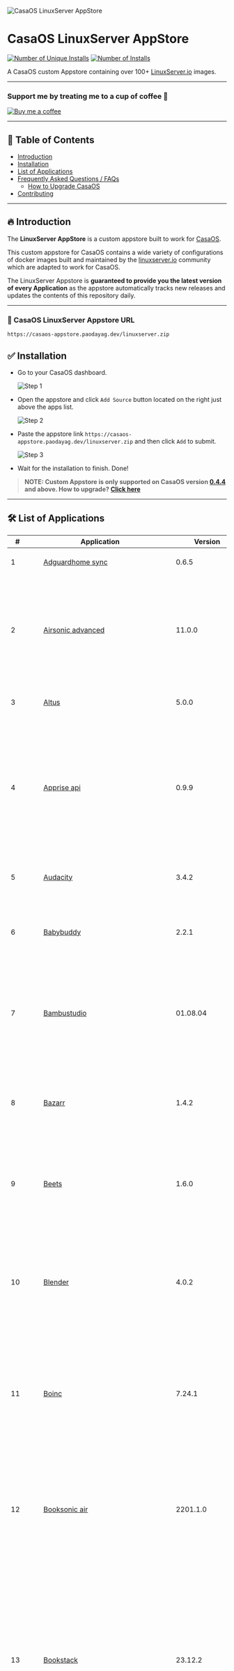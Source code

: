 
![CasaOS LinuxServer AppStore](https://raw.githubusercontent.com/WisdomSky/CasaOS-LinuxServer-AppStore/main/banner.png)

# CasaOS LinuxServer AppStore

[![Number of Unique Installs](https://visitly.paodayag.dev/linuxserver.zip/badge?unique=1&label=Unique%20Installs)](https://visitly.paodayag.dev) [![Number of Installs](https://visitly.paodayag.dev/linuxserver.zip/badge?label=Total%20Downloads)](https://visitly.paodayag.dev)




A CasaOS custom Appstore containing over 100+ [LinuxServer.io](https://www.linuxserver.io/) images.


---

### Support me by treating me to a cup of coffee 🥰

[![Buy me a coffee](https://raw.githubusercontent.com/WisdomSky/CasaOS-Coolstore/main/buy-me-a-coffee.png)](https://www.buymeacoffee.com/wisdomsky)

---

## 📃 Table of Contents

- [Introduction](#-introduction)
- [Installation](#-installation)
- [List of Applications](#-list-of-applications)
- [Frequently Asked Questions / FAQs](#-frequently-asked-questions)
    - [How to Upgrade CasaOS](#-how-to-upgrade-casaos)
- [Contributing](#contributing)

---

## 🔥 Introduction

The **LinuxServer AppStore** is a custom appstore built to work for [CasaOS](https://github.com/IceWhaleTech/CasaOS).

This custom appstore for CasaOS contains a wide variety of configurations of docker images built and maintained by the [linuxserver.io](https://www.linuxserver.io/) community which are adapted to work for CasaOS.

The LinuxServer Appstore is **guaranteed to provide you the latest version of every Application** as the appstore automatically tracks new releases and updates the contents of this repository daily.

---
### 💎 CasaOS LinuxServer Appstore URL

    https://casaos-appstore.paodayag.dev/linuxserver.zip

## ✅ Installation

- Go to your CasaOS dashboard.

  ![Step 1](https://raw.githubusercontent.com/WisdomSky/CasaOS-LinuxServer-AppStore/main/tip-1.jpg)

- Open the appstore and click `Add Source` button  located on the right just above the apps list.

  ![Step 2](https://raw.githubusercontent.com/WisdomSky/CasaOS-LinuxServer-AppStore/main/tip-2.jpg)

- Paste the appstore link `https://casaos-appstore.paodayag.dev/linuxserver.zip` and then click `Add` to submit.

  ![Step 3](https://raw.githubusercontent.com/WisdomSky/CasaOS-LinuxServer-AppStore/main/tip-3.jpg)

- Wait for the installation to finish. Done!

> **NOTE: Custom Appstore is only supported on CasaOS version [0.4.4](https://blog.casaos.io/blog/32.html) and above. How to upgrade? [Click here](#-how-to-upgrade-casaos)**

---

## 🛠 List of Applications

| # | Application  | Version | Description |
| --- | --- | --- | --- |
| 1 | <img src="https://raw.githubusercontent.com/linuxserver/docker-templates/master/linuxserver.io/img/adguardhomesync-icon.png" width="15"/>&nbsp;&nbsp;&nbsp;[Adguardhome sync](https://github.com/WisdomSky/CasaOS-LinuxServer-AppStore/tree/main/Apps/Adguardhome-sync) | 0.6.5 | A tool to synchronize AdGuardHome config to replica instances. |
| 2 | <img src="https://raw.githubusercontent.com/linuxserver/docker-templates/master/linuxserver.io/img/airsonic-logo.png" width="15"/>&nbsp;&nbsp;&nbsp;[Airsonic advanced](https://github.com/WisdomSky/CasaOS-LinuxServer-AppStore/tree/main/Apps/Airsonic-advanced) | 11.0.0 | A free, web-based media streamer, providing ubiquitious access to your music. Use it to share your music with friends, or to listen to your own music while at work. You can stream to multiple players simultaneously, for instance to one player in your kitchen and another in your living room. |
| 3 | <img src="https://raw.githubusercontent.com/linuxserver/docker-templates/master/linuxserver.io/img/altus-logo.png" width="15"/>&nbsp;&nbsp;&nbsp;[Altus](https://github.com/WisdomSky/CasaOS-LinuxServer-AppStore/tree/main/Apps/Altus) | 5.0.0 | An Electron-based WhatsApp client with themes and multiple account support. |
| 4 | <img src="https://raw.githubusercontent.com/linuxserver/docker-templates/master/linuxserver.io/img/apprise-api.png" width="15"/>&nbsp;&nbsp;&nbsp;[Apprise api](https://github.com/WisdomSky/CasaOS-LinuxServer-AppStore/tree/main/Apps/Apprise-api) | 0.9.9 | Takes advantage of Apprise through your network with a user-friendly API. * Send notifications to more then 65+ services. * An incredibly lightweight gateway to Apprise. * A production ready micro-service at your disposal. Apprise API was designed to easily fit into existing (and new) eco-systems that are looking for a simple notification solution. |
| 5 | <img src="https://raw.githubusercontent.com/linuxserver/docker-templates/master/linuxserver.io/img/audacity-logo.png" width="15"/>&nbsp;&nbsp;&nbsp;[Audacity](https://github.com/WisdomSky/CasaOS-LinuxServer-AppStore/tree/main/Apps/Audacity) | 3.4.2 | An easy-to-use, multi-track audio editor and recorder. Developed by a group of volunteers as open source. |
| 6 | <img src="https://github.com/linuxserver/docker-templates/raw/master/linuxserver.io/img/babybuddy-logo.png" width="15"/>&nbsp;&nbsp;&nbsp;[Babybuddy](https://github.com/WisdomSky/CasaOS-LinuxServer-AppStore/tree/main/Apps/Babybuddy) | 2.2.1 | A buddy for babies. Helps caregivers track sleep, feedings, diaper changes, tummy time and more to learn about and predict baby's needs without (as much) guess work. |
| 7 | <img src="https://raw.githubusercontent.com/linuxserver/docker-templates/master/linuxserver.io/img/bambustudio-logo.png" width="15"/>&nbsp;&nbsp;&nbsp;[Bambustudio](https://github.com/WisdomSky/CasaOS-LinuxServer-AppStore/tree/main/Apps/Bambustudio) | 01.08.04 | Bambu Studio is an open-source, cutting-edge, feature-rich slicing software. It contains project-based workflows, systematically optimized slicing algorithms, and an easy-to-use graphical interface, bringing users an incredibly smooth printing experience. |
| 8 | <img src="https://raw.githubusercontent.com/linuxserver/docker-templates/master/linuxserver.io/img/bazarr.png" width="15"/>&nbsp;&nbsp;&nbsp;[Bazarr](https://github.com/WisdomSky/CasaOS-LinuxServer-AppStore/tree/main/Apps/Bazarr) | 1.4.2 | A companion application to Sonarr and Radarr. It can manage and download subtitles based on your requirements. You define your preferences by TV show or movie and Bazarr takes care of everything for you. |
| 9 | <img src="https://raw.githubusercontent.com/linuxserver/docker-templates/master/linuxserver.io/img/beets-icon.png" width="15"/>&nbsp;&nbsp;&nbsp;[Beets](https://github.com/WisdomSky/CasaOS-LinuxServer-AppStore/tree/main/Apps/Beets) | 1.6.0 | A music library manager and not, for the most part, a music player. It does include a simple player plugin and an experimental Web-based player, but it generally leaves actual sound-reproduction to specialized tools. |
| 10 | <img src="https://raw.githubusercontent.com/linuxserver/docker-templates/master/linuxserver.io/img/blender-logo.png" width="15"/>&nbsp;&nbsp;&nbsp;[Blender](https://github.com/WisdomSky/CasaOS-LinuxServer-AppStore/tree/main/Apps/Blender) | 4.0.2 | A free and open-source 3D computer graphics software toolset used for creating animated films, visual effects, art, 3D printed models, motion graphics, interactive 3D applications, virtual reality, and computer games. This image does not support GPU rendering out of the box only accelerated workspace experience |
| 11 | <img src="https://raw.githubusercontent.com/linuxserver/docker-templates/master/linuxserver.io/img/boinc-icon.png" width="15"/>&nbsp;&nbsp;&nbsp;[Boinc](https://github.com/WisdomSky/CasaOS-LinuxServer-AppStore/tree/main/Apps/Boinc) | 7.24.1 | A platform for high-throughput computing on a large scale (thousands or millions of computers). It can be used for volunteer computing (using consumer devices) or grid computing (using organizational resources). It supports virtualized, parallel, and GPU-based applications. |
| 12 | <img src="https://raw.githubusercontent.com/linuxserver/docker-templates/master/linuxserver.io/img/booksonic-air.png" width="15"/>&nbsp;&nbsp;&nbsp;[Booksonic air](https://github.com/WisdomSky/CasaOS-LinuxServer-AppStore/tree/main/Apps/Booksonic-air) | 2201.1.0 | A platform for accessing the audiobooks you own wherever you are. At the moment the platform consists of: * Booksonic Air - A server for streaming your audiobooks, successor to the original Booksonic server and based on Airsonic. * Booksonic App - An DSub based Android app for connection to Booksonic-Air servers. |
| 13 | <img src="https://camo.githubusercontent.com/bc396d418b9da24e78f541bf221d8cc64b47c033/68747470733a2f2f73332d75732d776573742d322e616d617a6f6e6177732e636f6d2f6c696e75787365727665722d646f63732f696d616765732f626f6f6b737461636b2d6c6f676f353030783530302e706e67" width="15"/>&nbsp;&nbsp;&nbsp;[Bookstack](https://github.com/WisdomSky/CasaOS-LinuxServer-AppStore/tree/main/Apps/Bookstack) | 23.12.2 | A free and open source Wiki designed for creating beautiful documentation. Featuring a simple, but powerful WYSIWYG editor it allows for teams to create detailed and useful documentation with ease. Powered by SQL and including a Markdown editor for those who prefer it, BookStack is geared towards making documentation more of a pleasure than a chore. For more information on BookStack visit their website and check it out: https://www. Bookstackapp. Com |
| 14 | <img src="https://cdn.jsdelivr.net/gh/WisdomSky/CasaOS-LinuxServer-AppStore@main/default-icon.svg" width="15"/>&nbsp;&nbsp;&nbsp;[Budge](https://github.com/WisdomSky/CasaOS-LinuxServer-AppStore/tree/main/Apps/Budge) | 0.0.9 | An open source 'budgeting with envelopes' personal finance app. |
| 15 | <img src="https://cdn.jsdelivr.net/gh/WisdomSky/CasaOS-LinuxServer-AppStore@main/default-icon.svg" width="15"/>&nbsp;&nbsp;&nbsp;[Build agent](https://github.com/WisdomSky/CasaOS-LinuxServer-AppStore/tree/main/Apps/Build-agent) | version-1c39a149 | This container needs special attention. Please check https://hub. Docker. Com/r/linuxserver/build-agent for details. |
| 16 | <img src="https://raw.githubusercontent.com/linuxserver/docker-templates/master/linuxserver.io/img/calibre-logo.png" width="15"/>&nbsp;&nbsp;&nbsp;[Calibre](https://github.com/WisdomSky/CasaOS-LinuxServer-AppStore/tree/main/Apps/Calibre) | 7.5.1 | A powerful and easy to use e-book manager. Users say it's outstanding and a must-have. It'll allow you to do nearly everything and it takes things a step beyond normal e-book software. It's also completely free and open source and great for both casual users and computer experts. |
| 17 | <img src="https://raw.githubusercontent.com/linuxserver/docker-templates/master/linuxserver.io/img/calibre-web-icon.png" width="15"/>&nbsp;&nbsp;&nbsp;[Calibre web](https://github.com/WisdomSky/CasaOS-LinuxServer-AppStore/tree/main/Apps/Calibre-web) | 0.6.21 | A web app providing a clean interface for browsing, reading and downloading eBooks using an existing Calibre database. It is also possible to integrate google drive and edit metadata and your calibre library through the app itself. This software is a fork of library and licensed under the GPL v3 License. |
| 18 | <img src="https://raw.githubusercontent.com/linuxserver/docker-templates/master/linuxserver.io/img/calligra-logo.png" width="15"/>&nbsp;&nbsp;&nbsp;[Calligra](https://github.com/WisdomSky/CasaOS-LinuxServer-AppStore/tree/main/Apps/Calligra) | 3.2.1 | An office and graphic art suite by KDE. It is available for desktop PCs, tablet computers, and smartphones. It contains applications for word processing, spreadsheets, presentation, vector graphics, and editing databases. |
| 19 | <img src="https://github.com/linuxserver/docker-templates/raw/master/linuxserver.io/img/changedetection-icon.png" width="15"/>&nbsp;&nbsp;&nbsp;[Changedetection. Io](https://github.com/WisdomSky/CasaOS-LinuxServer-AppStore/tree/main/Apps/Changedetection.-Io) | 0.45.14 | Provides free, open-source web page monitoring, notification and change detection. |
| 20 | <img src="https://raw.githubusercontent.com/linuxserver/docker-templates/master/linuxserver.io/img/chromium-logo.png" width="15"/>&nbsp;&nbsp;&nbsp;[Chromium](https://github.com/WisdomSky/CasaOS-LinuxServer-AppStore/tree/main/Apps/Chromium) | version-cf0321bd | An open-source browser project that aims to build a safer, faster, and more stable way for all users to experience the web. |
| 21 | <img src="https://cdn.jsdelivr.net/gh/WisdomSky/CasaOS-LinuxServer-AppStore@main/default-icon.svg" width="15"/>&nbsp;&nbsp;&nbsp;[Ci](https://github.com/WisdomSky/CasaOS-LinuxServer-AppStore/tree/main/Apps/Ci) | version-817e9fb0 | This container needs special attention. Please check https://hub. Docker. Com/r/linuxserver/ci for details. |
| 22 | <img src="https://raw.githubusercontent.com/linuxserver/docker-templates/master/linuxserver.io/img/code-server.png" width="15"/>&nbsp;&nbsp;&nbsp;[Code server](https://github.com/WisdomSky/CasaOS-LinuxServer-AppStore/tree/main/Apps/Code-server) | 4.21.1 | VS Code running on a remote server, accessible through the browser. - Code on your Chromebook, tablet, and laptop with a consistent dev environment. - If you have a Windows or Mac workstation, more easily develop for Linux. - Take advantage of large cloud servers to speed up tests, compilations, downloads, and more. - Preserve battery life when you're on the go. - All intensive computation runs on your server. - You're no longer running excess instances of Chrome. |
| 23 | <img src="https://raw.githubusercontent.com/linuxserver/docker-templates/master/linuxserver.io/img/cops-icon.png" width="15"/>&nbsp;&nbsp;&nbsp;[Cops](https://github.com/WisdomSky/CasaOS-LinuxServer-AppStore/tree/main/Apps/Cops) | 2.3.1 | By Sébastien Lucas, now maintained by MikesPub, stands for Calibre OPDS (and HTML) Php Server. COPS links to your Calibre library database and allows downloading and emailing of books directly from a web browser and provides a OPDS feed to connect to your devices. Changes in your Calibre library are reflected immediately in your COPS pages. See : COPS's home for more details. Don't forget to check the Wiki. ## Why. (taken from the author's site) In my opinion Calibre is a marvelous tool but is too big and has too much dependencies to be used for its content server. That's the main reason why I coded this OPDS server. I needed a simple tool to be installed on a small server (Seagate Dockstar in my case). I initially thought of Calibre2OPDS but as it generate static file no search was possible. Later I added an simple HTML catalog that should be usable on my Kobo. So COPS's main advantages are : * No need for many dependencies. * No need for a lot of CPU or RAM. * Not much code. * Search is available. * With Dropbox / owncloud it's very easy to have an up to date OPDS server. * It was fun to code. If you want to use the OPDS feed don't forget to specify feed. Php at the end of your URL. |
| 24 | <img src="https://raw.githubusercontent.com/linuxserver/docker-templates/master/linuxserver.io/img/cura-logo.png" width="15"/>&nbsp;&nbsp;&nbsp;[Cura](https://github.com/WisdomSky/CasaOS-LinuxServer-AppStore/tree/main/Apps/Cura) | 5.6.0 | Free, easy-to-use 3D printing software trusted by millions of users. Fine-tune your 3D model with 400+ settings for the best slicing and printing results. |
| 25 | <img src="https://raw.githubusercontent.com/linuxserver/beta-templates/master/lsiodev/img/daapd-icon.png" width="15"/>&nbsp;&nbsp;&nbsp;[Daapd](https://github.com/WisdomSky/CasaOS-LinuxServer-AppStore/tree/main/Apps/Daapd) | 28.9.20240214 | (iTunes) media server with support for AirPlay devices, Apple Remote (and compatibles), Chromecast, MPD and internet radio. |
| 26 | <img src="https://raw.githubusercontent.com/linuxserver/docker-templates/master/linuxserver.io/img/darktable-logo.png" width="15"/>&nbsp;&nbsp;&nbsp;[Darktable](https://github.com/WisdomSky/CasaOS-LinuxServer-AppStore/tree/main/Apps/Darktable) | 4.0.1 | An open source photography workflow application and raw developer. A virtual lighttable and darkroom for photographers. It manages your digital negatives in a database, lets you view them through a zoomable lighttable and enables you to develop raw images and enhance them. |
| 27 | <img src="https://raw.githubusercontent.com/linuxserver/docker-templates/master/linuxserver.io/img/davos.png" width="15"/>&nbsp;&nbsp;&nbsp;[Davos](https://github.com/WisdomSky/CasaOS-LinuxServer-AppStore/tree/main/Apps/Davos) | 2.2.2 | An FTP automation tool that periodically scans given host locations for new files. It can be configured for various purposes, including listening for specific files to appear in the host location, ready for it to download and then move, if required. It also supports completion notifications as well as downstream API calls, to further the workflow. |
| 28 | <img src="https://raw.githubusercontent.com/linuxserver/docker-templates/master/linuxserver.io/img/ddclient-logo.png" width="15"/>&nbsp;&nbsp;&nbsp;[Ddclient](https://github.com/WisdomSky/CasaOS-LinuxServer-AppStore/tree/main/Apps/Ddclient) | 3.11.2 | A Perl client used to update dynamic DNS entries for accounts on Dynamic DNS Network Service Provider. It was originally written by Paul Burry and is now mostly by wimpunk. It has the capability to update more than just dyndns and it can fetch your WAN-ipaddress in a few different ways. |
| 29 | <img src="https://raw.githubusercontent.com/linuxserver/docker-templates/master/linuxserver.io/img/deluge-icon.png" width="15"/>&nbsp;&nbsp;&nbsp;[Deluge](https://github.com/WisdomSky/CasaOS-LinuxServer-AppStore/tree/main/Apps/Deluge) | 2.1.1 | A lightweight, Free Software, cross-platform BitTorrent client. * Full Encryption * WebUI * Plugin System * Much more. . . |
| 30 | <img src="https://raw.githubusercontent.com/linuxserver/docker-templates/master/linuxserver.io/img/digikam.png" width="15"/>&nbsp;&nbsp;&nbsp;[Digikam](https://github.com/WisdomSky/CasaOS-LinuxServer-AppStore/tree/main/Apps/Digikam) | version-2024-02-16 | digiKam: Professional Photo Management with the Power of Open Source |
| 31 | <img src="https://raw.githubusercontent.com/linuxserver/docker-templates/master/linuxserver.io/img/dillinger.png" width="15"/>&nbsp;&nbsp;&nbsp;[Dillinger](https://github.com/WisdomSky/CasaOS-LinuxServer-AppStore/tree/main/Apps/Dillinger) | 3.39.1 | A cloud-enabled, mobile-ready, offline-storage, AngularJS powered HTML5 Markdown editor. |
| 32 | <img src="https://raw.githubusercontent.com/shirosaidev/diskover/master/docs/diskover.png" width="15"/>&nbsp;&nbsp;&nbsp;[Diskover](https://github.com/WisdomSky/CasaOS-LinuxServer-AppStore/tree/main/Apps/Diskover) | 2.2.2 | An open source file system indexer that uses Elasticsearch to index and manage data across heterogeneous storage systems. |
| 33 | <img src="https://raw.githubusercontent.com/linuxserver/docker-templates/master/linuxserver.io/img/dokuwiki-icon.png" width="15"/>&nbsp;&nbsp;&nbsp;[Dokuwiki](https://github.com/WisdomSky/CasaOS-LinuxServer-AppStore/tree/main/Apps/Dokuwiki) | version-2024-02-06a | A simple to use and highly versatile Open Source wiki software that doesn't require a database. It is loved by users for its clean and readable syntax. The ease of maintenance, backup and integration makes it an administrator's favorite. Built in access controls and authentication connectors make DokuWiki especially useful in the enterprise context and the large number of plugins contributed by its vibrant community allow for a broad range of use cases beyond a traditional wiki. |
| 34 | <img src="https://github.com/domoticz/domoticz/raw/master/www/images/logo.png" width="15"/>&nbsp;&nbsp;&nbsp;[Domoticz](https://github.com/WisdomSky/CasaOS-LinuxServer-AppStore/tree/main/Apps/Domoticz) | 2023.2.20231129 | A Home Automation System that lets you monitor and configure various devices like: Lights, Switches, various sensors/meters like Temperature, Rain, Wind, UV, Electra, Gas, Water and much more. Notifications/Alerts can be sent to any mobile device. |
| 35 | <img src="https://raw.githubusercontent.com/linuxserver/docker-templates/master/linuxserver.io/img/doplarr-logo_title.png" width="15"/>&nbsp;&nbsp;&nbsp;[Doplarr](https://github.com/WisdomSky/CasaOS-LinuxServer-AppStore/tree/main/Apps/Doplarr) | 3.6.3 | An *arr request bot for Discord. ' |
| 36 | <img src="https://raw.githubusercontent.com/linuxserver/docker-templates/master/linuxserver.io/img/doublecommander-icon.png" width="15"/>&nbsp;&nbsp;&nbsp;[Doublecommander](https://github.com/WisdomSky/CasaOS-LinuxServer-AppStore/tree/main/Apps/Doublecommander) | version-bb082b67 | A free cross platform open source file manager with two panels side by side. It is inspired by Total Commander and features some new ideas. |
| 37 | <img src="https://raw.githubusercontent.com/linuxserver/docker-templates/master/linuxserver.io/img/duckdns.png" width="15"/>&nbsp;&nbsp;&nbsp;[Duckdns](https://github.com/WisdomSky/CasaOS-LinuxServer-AppStore/tree/main/Apps/Duckdns) | version-9a73f197 | A free service which will point a DNS (sub domains of duckdns. Org) to an IP of your choice. The service is completely free, and doesn't require reactivation or forum posts to maintain its existence. |
| 38 | <img src="https://github.com/linuxserver/docker-templates/raw/master/linuxserver.io/img/duplicati-icon.png" width="15"/>&nbsp;&nbsp;&nbsp;[Duplicati](https://github.com/WisdomSky/CasaOS-LinuxServer-AppStore/tree/main/Apps/Duplicati) | 2.0.7 | Works with standard protocols like FTP, SSH, WebDAV as well as popular services like Microsoft OneDrive, Amazon Cloud Drive & S3, Google Drive, box. Com, Mega, hubiC and many others. |
| 39 | <img src="https://raw.githubusercontent.com/linuxserver/docker-templates/master/linuxserver.io/img/emby-logo.png" width="15"/>&nbsp;&nbsp;&nbsp;[Emby](https://github.com/WisdomSky/CasaOS-LinuxServer-AppStore/tree/main/Apps/Emby) | 4.8.1 | Organizes video, music, live TV, and photos from personal media libraries and streams them to smart TVs, streaming boxes and mobile devices. This container is packaged as a standalone emby Media Server. |
| 40 | <img src="https://raw.githubusercontent.com/linuxserver/docker-templates/master/linuxserver.io/img/embystat-logo.png" width="15"/>&nbsp;&nbsp;&nbsp;[Embystat](https://github.com/WisdomSky/CasaOS-LinuxServer-AppStore/tree/main/Apps/Embystat) | 0.2.0 | A personal web server that can calculate all kinds of statistics from your (local) Emby server. Just install this on your server and let him calculate all kinds of fun stuff. |
| 41 | <img src="https://raw.githubusercontent.com/linuxserver/docker-templates/master/linuxserver.io/img/emulatorjs-logo.png" width="15"/>&nbsp;&nbsp;&nbsp;[Emulatorjs](https://github.com/WisdomSky/CasaOS-LinuxServer-AppStore/tree/main/Apps/Emulatorjs) | 1.8.8 | In browser web based emulation portable to nearly any device for many retro consoles. A mix of emulators is used between Libretro and EmulatorJS. |
| 42 | <img src="https://github.com/linuxserver/docker-templates/raw/master/linuxserver.io/img/openssh-server-logo.png" width="15"/>&nbsp;&nbsp;&nbsp;[Endlessh](https://github.com/WisdomSky/CasaOS-LinuxServer-AppStore/tree/main/Apps/Endlessh) | version-dfe44eb2 | An SSH tarpit that very slowly sends an endless, random SSH banner. It keeps SSH clients locked up for hours or even days at a time. The purpose is to put your real SSH server on another port and then let the script kiddies get stuck in this tarpit instead of bothering a real server. |
| 43 | <img src="https://raw.githubusercontent.com/linuxserver/docker-templates/master/linuxserver.io/img/fail2ban-logo.png" width="15"/>&nbsp;&nbsp;&nbsp;[Fail2ban](https://github.com/WisdomSky/CasaOS-LinuxServer-AppStore/tree/main/Apps/Fail2ban) | 1.0.2 | A daemon to ban hosts that cause multiple authentication errors. |
| 44 | <img src="https://raw.githubusercontent.com/linuxserver/docker-templates/master/linuxserver.io/img/faster-whisper-logo.png" width="15"/>&nbsp;&nbsp;&nbsp;[Faster whisper](https://github.com/WisdomSky/CasaOS-LinuxServer-AppStore/tree/main/Apps/Faster-whisper) | 1.0.1 | A reimplementation of OpenAI's Whisper model using CTranslate2, which is a fast inference engine for Transformer models. This container provides a Wyoming protocol server for faster-whisper. |
| 45 | <img src="https://raw.githubusercontent.com/linuxserver/docker-templates/master/linuxserver.io/img/feed2toot-banner.png" width="15"/>&nbsp;&nbsp;&nbsp;[Feed2toot](https://github.com/WisdomSky/CasaOS-LinuxServer-AppStore/tree/main/Apps/Feed2toot) | 0.17.20240216 | Automatically parses rss feeds, identifies new posts and posts them on the Mastodon social network. |
| 46 | <img src="https://raw.githubusercontent.com/linuxserver/docker-templates/master/linuxserver.io/img/ferdium-logo.png" width="15"/>&nbsp;&nbsp;&nbsp;[Ferdium](https://github.com/WisdomSky/CasaOS-LinuxServer-AppStore/tree/main/Apps/Ferdium) | 6.7.0 | A desktop app that helps you organize how you use your favourite apps by combining them into one application. |
| 47 | <img src="https://cdn.jsdelivr.net/gh/WisdomSky/CasaOS-LinuxServer-AppStore@main/default-icon.svg" width="15"/>&nbsp;&nbsp;&nbsp;[Ffmpeg](https://github.com/WisdomSky/CasaOS-LinuxServer-AppStore/tree/main/Apps/Ffmpeg) | 6.1.1 | This container needs special attention. Please check https://hub. Docker. Com/r/linuxserver/ffmpeg for details. |
| 48 | <img src="https://raw.githubusercontent.com/linuxserver/docker-templates/master/linuxserver.io/img/filezilla-logo.png" width="15"/>&nbsp;&nbsp;&nbsp;[Filezilla](https://github.com/WisdomSky/CasaOS-LinuxServer-AppStore/tree/main/Apps/Filezilla) | 3.66.4 | Client is a fast and reliable cross-platform FTP, FTPS and SFTP client with lots of useful features and an intuitive graphical user interface. |
| 49 | <img src="https://raw.githubusercontent.com/linuxserver/docker-templates/master/linuxserver.io/img/firefox-logo.png" width="15"/>&nbsp;&nbsp;&nbsp;[Firefox](https://github.com/WisdomSky/CasaOS-LinuxServer-AppStore/tree/main/Apps/Firefox) | 120.0.1 | Browser, also known as Mozilla Firefox or simply Firefox, is a free and open-source web browser developed by the Mozilla Foundation and its subsidiary, the Mozilla Corporation. Firefox uses the Gecko layout engine to render web pages, which implements current and anticipated web standards. |
| 50 | <img src="https://cdn.jsdelivr.net/gh/WisdomSky/CasaOS-LinuxServer-AppStore@main/default-icon.svg" width="15"/>&nbsp;&nbsp;&nbsp;[Fleet](https://github.com/WisdomSky/CasaOS-LinuxServer-AppStore/tree/main/Apps/Fleet) | 2.3.3 | Provides an online web interface which displays a set of maintained images from one or more owned repositories. |
| 51 | <img src="https://raw.githubusercontent.com/linuxserver/docker-templates/master/linuxserver.io/img/flexget-banner.png" width="15"/>&nbsp;&nbsp;&nbsp;[Flexget](https://github.com/WisdomSky/CasaOS-LinuxServer-AppStore/tree/main/Apps/Flexget) | 3.11.18 | A multipurpose automation tool for all of your media. |
| 52 | <img src="https://raw.githubusercontent.com/linuxserver/docker-templates/master/linuxserver.io/img/foldingathome-logo.png" width="15"/>&nbsp;&nbsp;&nbsp;[Foldingathome](https://github.com/WisdomSky/CasaOS-LinuxServer-AppStore/tree/main/Apps/Foldingathome) | 7.6.21 | A distributed computing project for simulating protein dynamics, including the process of protein folding and the movements of proteins implicated in a variety of diseases. It brings together citizen scientists who volunteer to run simulations of protein dynamics on their personal computers. Insights from this data are helping scientists to better understand biology, and providing new opportunities for developing therapeutics. |
| 53 | <img src="https://raw.githubusercontent.com/linuxserver/docker-templates/master/linuxserver.io/img/freecad-logo.png" width="15"/>&nbsp;&nbsp;&nbsp;[Freecad](https://github.com/WisdomSky/CasaOS-LinuxServer-AppStore/tree/main/Apps/Freecad) | 0.20.2 | A general-purpose parametric 3D computer-aided design (CAD) modeler and a building information modeling (BIM) software application with finite element method (FEM) support. |
| 54 | <img src="https://raw.githubusercontent.com/linuxserver/docker-templates/master/linuxserver.io/img/freshrss-icon.png" width="15"/>&nbsp;&nbsp;&nbsp;[Freshrss](https://github.com/WisdomSky/CasaOS-LinuxServer-AppStore/tree/main/Apps/Freshrss) | 1.23.1 | A free, self-hostable aggregator for rss feeds. |
| 55 | <img src="https://raw.githubusercontent.com/linuxserver/docker-templates/master/linuxserver.io/img/gimp-logo.png" width="15"/>&nbsp;&nbsp;&nbsp;[Gimp](https://github.com/WisdomSky/CasaOS-LinuxServer-AppStore/tree/main/Apps/Gimp) | 2.10.36 | A free and open-source raster graphics editor used for image manipulation (retouching) and image editing, free-form drawing, transcoding between different image file formats, and more specialized tasks. It is extensible by means of plugins, and scriptable. |
| 56 | <img src="https://raw.githubusercontent.com/linuxserver/docker-templates/master/linuxserver.io/img/github-desktop-icon.png" width="15"/>&nbsp;&nbsp;&nbsp;[Github desktop](https://github.com/WisdomSky/CasaOS-LinuxServer-AppStore/tree/main/Apps/Github-desktop) | 3.3.8 | An open source Electron-based GitHub app. It is written in TypeScript and uses React. |
| 57 | <img src="https://raw.githubusercontent.com/linuxserver/docker-templates/master/linuxserver.io/img/gitqlient-icon.png" width="15"/>&nbsp;&nbsp;&nbsp;[Gitqlient](https://github.com/WisdomSky/CasaOS-LinuxServer-AppStore/tree/main/Apps/Gitqlient) | 1.6.2 | A multi-platform Git client originally forked from QGit. Nowadays it goes beyond of just a fork and adds a lot of new functionality. |
| 58 | <img src="https://raw.githubusercontent.com/linuxserver/docker-templates/master/linuxserver.io/img/grav-logo.png" width="15"/>&nbsp;&nbsp;&nbsp;[Grav](https://github.com/WisdomSky/CasaOS-LinuxServer-AppStore/tree/main/Apps/Grav) | 1.7.44 | A Fast, Simple, and Flexible, file-based Web-platform. |
| 59 | <img src="https://raw.githubusercontent.com/linuxserver/docker-templates/master/linuxserver.io/img/grocy-icon.png" width="15"/>&nbsp;&nbsp;&nbsp;[Grocy](https://github.com/WisdomSky/CasaOS-LinuxServer-AppStore/tree/main/Apps/Grocy) | 4.1.0 | An ERP system for your kitchen. Cut down on food waste, and manage your chores with this brilliant utility. Keep track of your purchases, how much food you are wasting, what chores need doing and what batteries need charging with this proudly Open Source tool For more information on grocy visit their website and check it out: https://grocy. Info |
| 60 | <img src="https://raw.githubusercontent.com/linuxserver/docker-templates/master/linuxserver.io/img/habridge-icon.png" width="15"/>&nbsp;&nbsp;&nbsp;[Habridge](https://github.com/WisdomSky/CasaOS-LinuxServer-AppStore/tree/main/Apps/Habridge) | 5.4.1 | Emulates Philips Hue API to other home automation gateways such as an Amazon Echo/Dot Gen 1 (gen 2 has issues discovering ha-bridge) or other systems that support Philips Hue. The Bridge handles basic commands such as 'On', 'Off' and 'brightness' commands of the hue protocol. This bridge can control most devices that have a distinct API. In the cases of systems that require authorization and/or have APIs that cannot be handled in the current method, a module may need to be built. The Harmony Hub is such a module and so is the Nest module. The Bridge has helpers to build devices for the gateway for the Logitech Harmony Hub, Vera, Vera Lite or Vera Edge, Nest, Somfy Tahoma, Home Assistant, Domoticz, MQTT, HAL, Fibaro, HomeWizard, LIFX, OpenHAB, FHEM, Broadlink and the ability to proxy all of your real Hue bridges behind this bridge. This bridge was built to help put the Internet of Things together. For more information about how to use this software have a look at their Wiki https://github. Com/bwssytems/ha-bridge/wiki |
| 61 | <img src="https://raw.githubusercontent.com/linuxserver/docker-templates/master/linuxserver.io/img/healthchecks-logo.png" width="15"/>&nbsp;&nbsp;&nbsp;[Healthchecks](https://github.com/WisdomSky/CasaOS-LinuxServer-AppStore/tree/main/Apps/Healthchecks) | 3.2.20240219 | A watchdog for your cron jobs. It's a web server that listens for pings from your cron jobs, plus a web interface. |
| 62 | <img src="https://raw.githubusercontent.com/linuxserver/docker-templates/master/linuxserver.io/img/hedgedoc.png" width="15"/>&nbsp;&nbsp;&nbsp;[Hedgedoc](https://github.com/WisdomSky/CasaOS-LinuxServer-AppStore/tree/main/Apps/Hedgedoc) | 1.9.9 | Gives you access to all your files wherever you are. HedgeDoc is a real-time, multi-platform collaborative markdown note editor. This means that you can write notes with other people on your desktop, tablet or even on the phone. You can sign-in via multiple auth providers like Facebook, Twitter, GitHub and many more on the homepage. |
| 63 | <img src="https://raw.githubusercontent.com/linuxserver/docker-templates/master/linuxserver.io/img/heimdall-icon.png" width="15"/>&nbsp;&nbsp;&nbsp;[Heimdall](https://github.com/WisdomSky/CasaOS-LinuxServer-AppStore/tree/main/Apps/Heimdall) | 2.6.1 | A way to organise all those links to your most used web sites and web applications in a simple way. Simplicity is the key to Heimdall. Why not use it as your browser start page. It even has the ability to include a search bar using either Google, Bing or DuckDuckGo. |
| 64 | <img src="https://raw.githubusercontent.com/linuxserver/docker-templates/master/linuxserver.io/img/hishtory-server-icon.png" width="15"/>&nbsp;&nbsp;&nbsp;[Hishtory server](https://github.com/WisdomSky/CasaOS-LinuxServer-AppStore/tree/main/Apps/Hishtory-server) | 0.277.20240220 | A better shell history. It stores your shell history in context (what directory you ran the command in, whether it succeeded or failed, how long it took, etc). This is all stored locally and end-to-end encrypted for syncing to to all your other computers. |
| 65 | <img src="https://raw.githubusercontent.com/linuxserver/docker-templates/master/linuxserver.io/img/linuxserver-ls-logo.png" width="15"/>&nbsp;&nbsp;&nbsp;[Homeassistant](https://github.com/WisdomSky/CasaOS-LinuxServer-AppStore/tree/main/Apps/Homeassistant) | 2024.2.2 | Open source home automation that puts local control and privacy first. Powered by a worldwide community of tinkerers and DIY enthusiasts. Perfect to run on a Raspberry Pi or a local server. |
| 66 | <img src="https://raw.githubusercontent.com/linuxserver/docker-templates/master/linuxserver.io/img/htpcmanager-icon.png" width="15"/>&nbsp;&nbsp;&nbsp;[Htpcmanager](https://github.com/WisdomSky/CasaOS-LinuxServer-AppStore/tree/main/Apps/Htpcmanager) | version-1614d863 | A front end for many htpc related applications. |
| 67 | <img src="https://raw.githubusercontent.com/linuxserver/docker-templates/master/linuxserver.io/img/inkscape-logo.png" width="15"/>&nbsp;&nbsp;&nbsp;[Inkscape](https://github.com/WisdomSky/CasaOS-LinuxServer-AppStore/tree/main/Apps/Inkscape) | version-1.3-r2 | Professional quality vector graphics software which runs on Linux, Mac OS X and Windows desktop computers. |
| 68 | <img src="https://raw.githubusercontent.com/linuxserver/docker-templates/master/linuxserver.io/img/jacket-icon.png" width="15"/>&nbsp;&nbsp;&nbsp;[Jackett](https://github.com/WisdomSky/CasaOS-LinuxServer-AppStore/tree/main/Apps/Jackett) | 0.21.1797 | Works as a proxy server: it translates queries from apps (Sonarr, SickRage, CouchPotato, Mylar, etc) into tracker-site-specific http queries, parses the html response, then sends results back to the requesting software. This allows for getting recent uploads (like RSS) and performing searches. Jackett is a single repository of maintained indexer scraping & translation logic - removing the burden from other apps. |
| 69 | <img src="https://raw.githubusercontent.com/linuxserver/docker-templates/master/linuxserver.io/img/jellyfin-logo.png" width="15"/>&nbsp;&nbsp;&nbsp;[Jellyfin](https://github.com/WisdomSky/CasaOS-LinuxServer-AppStore/tree/main/Apps/Jellyfin) | 10.8.13 | A Free Software Media System that puts you in control of managing and streaming your media. It is an alternative to the proprietary Emby and Plex, to provide media from a dedicated server to end-user devices via multiple apps. Jellyfin is descended from Emby's 3. 5. 2 release and ported to the. NET Core framework to enable full cross-platform support. There are no strings attached, no premium licenses or features, and no hidden agendas: just a team who want to build something better and work together to achieve it. |
| 70 | <img src="https://cdn.jsdelivr.net/gh/WisdomSky/CasaOS-LinuxServer-AppStore@main/default-icon.svg" width="15"/>&nbsp;&nbsp;&nbsp;[Jenkins builder](https://github.com/WisdomSky/CasaOS-LinuxServer-AppStore/tree/main/Apps/Jenkins-builder) | version-7d3137aa | This container needs special attention. Please check https://hub. Docker. Com/r/linuxserver/jenkins-builder for details. |
| 71 | <img src="https://kasm-ci.s3.amazonaws.com/kasm_wide.png" width="15"/>&nbsp;&nbsp;&nbsp;[Kasm](https://github.com/WisdomSky/CasaOS-LinuxServer-AppStore/tree/main/Apps/Kasm) | 1.15.0 | Workspaces is a docker container streaming platform for delivering browser-based access to desktops, applications, and web services. Kasm uses devops-enabled Containerized Desktop Infrastructure (CDI) to create on-demand, disposable, docker containers that are accessible via web browser. Example use-cases include Remote Browser Isolation (RBI), Data Loss Prevention (DLP), Desktop as a Service (DaaS), Secure Remote Access Services (RAS), and Open Source Intelligence (OSINT) collections. The rendering of the graphical-based containers is powered by the open-source project KasmVNC. |
| 72 | <img src="https://raw.githubusercontent.com/linuxserver/docker-templates/master/linuxserver.io/img/kavita-logo.png" width="15"/>&nbsp;&nbsp;&nbsp;[Kavita](https://github.com/WisdomSky/CasaOS-LinuxServer-AppStore/tree/main/Apps/Kavita) | 0.7.14 | A fast, feature rich, cross platform reading server. Built with a focus for being a full solution for all your reading needs. Setup your own server and share your reading collection with your friends and family. |
| 73 | <img src="https://raw.githubusercontent.com/linuxserver/docker-templates/master/linuxserver.io/img/kdenlive-logo.png" width="15"/>&nbsp;&nbsp;&nbsp;[Kdenlive](https://github.com/WisdomSky/CasaOS-LinuxServer-AppStore/tree/main/Apps/Kdenlive) | 421.12.3 | A powerful free and open source cross-platform video editing program made by the KDE community. Feature rich and production ready. |
| 74 | <img src="https://raw.githubusercontent.com/linuxserver/docker-templates/master/linuxserver.io/img/kicad-logo.png" width="15"/>&nbsp;&nbsp;&nbsp;[Kicad](https://github.com/WisdomSky/CasaOS-LinuxServer-AppStore/tree/main/Apps/Kicad) | 7.0.9 | A Cross Platform and Open Source Electronics Design Automation Suite. |
| 75 | <img src="https://raw.githubusercontent.com/linuxserver/docker-templates/master/linuxserver.io/img/kimai-logo.png" width="15"/>&nbsp;&nbsp;&nbsp;[Kimai](https://github.com/WisdomSky/CasaOS-LinuxServer-AppStore/tree/main/Apps/Kimai) | 2.11.0 | A professional grade time-tracking application, free and open-source. It handles use-cases of freelancers as well as companies with dozens or hundreds of users. Kimai was build to track your project times and ships with many advanced features, including but not limited to: JSON API, invoicing, data exports, multi-timer and punch-in punch-out mode, tagging, multi-user - multi-timezones - multi-language (over 30 translations existing. ), authentication via SAML/LDAP/Database, two-factor authentication (2FA) with TOTP, customizable role and team permissions, responsive design, user/customer/project specific rates, advanced search & filtering, money and time budgets, advanced reporting, support for plugins and so much more. |
| 76 | <img src="https://raw.githubusercontent.com/linuxserver/docker-templates/master/linuxserver.io/img/krita-logo.png" width="15"/>&nbsp;&nbsp;&nbsp;[Krita](https://github.com/WisdomSky/CasaOS-LinuxServer-AppStore/tree/main/Apps/Krita) | 5.1.5 | A professional FREE and open source painting program. It is made by artists that want to see affordable art tools for everyone. |
| 77 | <img src="https://raw.githubusercontent.com/linuxserver/docker-templates/master/linuxserver.io/img/lazylibrarian-icon.png" width="15"/>&nbsp;&nbsp;&nbsp;[Lazylibrarian](https://github.com/WisdomSky/CasaOS-LinuxServer-AppStore/tree/main/Apps/Lazylibrarian) | version-4fb6506b | A program to follow authors and grab metadata for all your digital reading needs. It uses a combination of Goodreads Librarything and optionally GoogleBooks as sources for author info and book info. This container is based on the DobyTang fork. |
| 78 | <img src="https://raw.githubusercontent.com/linuxserver/docker-templates/master/linuxserver.io/img/ldap-auth-logo.png" width="15"/>&nbsp;&nbsp;&nbsp;[Ldap auth](https://github.com/WisdomSky/CasaOS-LinuxServer-AppStore/tree/main/Apps/Ldap-auth) | 3.4.4 | Software is for authenticating users who request protected resources from servers proxied by nginx. It includes a daemon (ldap-auth) that communicates with an authentication server, and a webserver daemon that generates an authentication cookie based on the user’s credentials. The daemons are written in Python for use with a Lightweight Directory Access Protocol (LDAP) authentication server (OpenLDAP or Microsoft Windows Active Directory 2003 and 2012). |
| 79 | <img src="https://raw.githubusercontent.com/linuxserver/docker-templates/master/linuxserver.io/img/libreoffice-logo.png" width="15"/>&nbsp;&nbsp;&nbsp;[Libreoffice](https://github.com/WisdomSky/CasaOS-LinuxServer-AppStore/tree/main/Apps/Libreoffice) | 7.6.3 | A free and powerful office suite, and a successor to OpenOffice. Org (commonly known as OpenOffice). Its clean interface and feature-rich tools help you unleash your creativity and enhance your productivity. |
| 80 | <img src="https://raw.githubusercontent.com/linuxserver/docker-templates/master/linuxserver.io/img/librespeed-icon.png" width="15"/>&nbsp;&nbsp;&nbsp;[Librespeed](https://github.com/WisdomSky/CasaOS-LinuxServer-AppStore/tree/main/Apps/Librespeed) | 5.3.0 | A very lightweight Speedtest implemented in Javascript, using XMLHttpRequest and Web Workers. No Flash, No Java, No Websocket, No Bullshit. |
| 81 | <img src="https://raw.githubusercontent.com/linuxserver/docker-templates/master/linuxserver.io/img/lidarr.png" width="15"/>&nbsp;&nbsp;&nbsp;[Lidarr](https://github.com/WisdomSky/CasaOS-LinuxServer-AppStore/tree/main/Apps/Lidarr) | 2.1.7 | A music collection manager for Usenet and BitTorrent users. It can monitor multiple RSS feeds for new tracks from your favorite artists and will grab, sort and rename them. It can also be configured to automatically upgrade the quality of files already downloaded when a better quality format becomes available. |
| 82 | <img src="https://raw.githubusercontent.com/linuxserver/docker-templates/master/linuxserver.io/img/limnoria-icon.png" width="15"/>&nbsp;&nbsp;&nbsp;[Limnoria](https://github.com/WisdomSky/CasaOS-LinuxServer-AppStore/tree/main/Apps/Limnoria) | 2023.11.18 | A robust, full-featured, and user/programmer-friendly Python IRC bot, with many existing plugins. Successor of the well-known Supybot. |
| 83 | <img src="https://raw.githubusercontent.com/linuxserver/docker-templates/master/linuxserver.io/img/lollypop-icon.png" width="15"/>&nbsp;&nbsp;&nbsp;[Lollypop](https://github.com/WisdomSky/CasaOS-LinuxServer-AppStore/tree/main/Apps/Lollypop) | 1.4.37 | A lightweight modern music player designed to work excellently on the GNOME desktop environment. |
| 84 | <img src="https://raw.githubusercontent.com/linuxserver/docker-templates/master/linuxserver.io/img/lychee-icon.png" width="15"/>&nbsp;&nbsp;&nbsp;[Lychee](https://github.com/WisdomSky/CasaOS-LinuxServer-AppStore/tree/main/Apps/Lychee) | 5.1.2 | A free photo-management tool, which runs on your server or web-space. Installing is a matter of seconds. Upload, manage and share photos like from a native application. Lychee comes with everything you need and all your photos are stored securely. ' |
| 85 | <img src="https://raw.githubusercontent.com/linuxserver/docker-templates/master/linuxserver.io/img/mariadb-git.png" width="15"/>&nbsp;&nbsp;&nbsp;[Mariadb](https://github.com/WisdomSky/CasaOS-LinuxServer-AppStore/tree/main/Apps/Mariadb) | 10.11.6 | One of the most popular database servers. Made by the original developers of MySQL. |
| 86 | <img src="https://raw.githubusercontent.com/linuxserver/docker-templates/master/linuxserver.io/img/mastodon-banner.png" width="15"/>&nbsp;&nbsp;&nbsp;[Mastodon](https://github.com/WisdomSky/CasaOS-LinuxServer-AppStore/tree/main/Apps/Mastodon) | glitch-version-0a2b95c4 | A free, open-source social network server based on ActivityPub where users can follow friends and discover new ones. . |
| 87 | <img src="https://raw.githubusercontent.com/linuxserver/docker-templates/master/linuxserver.io/img/mediaelch-logo.png" width="15"/>&nbsp;&nbsp;&nbsp;[Mediaelch](https://github.com/WisdomSky/CasaOS-LinuxServer-AppStore/tree/main/Apps/Mediaelch) | 2.10.6 | A MediaManager for Kodi. Information about Movies, TV Shows, Concerts and Music are stored as nfo files. Fanarts are downloaded automatically from fanart. Tv. Using the nfo generator, MediaElch can be used with other MediaCenters as well. |
| 88 | <img src="https://raw.githubusercontent.com/linuxserver/docker-templates/master/linuxserver.io/img/medusa-icon.png" width="15"/>&nbsp;&nbsp;&nbsp;[Medusa](https://github.com/WisdomSky/CasaOS-LinuxServer-AppStore/tree/main/Apps/Medusa) | 1.0.19 | An automatic Video Library Manager for TV Shows. It watches for new episodes of your favorite shows, and when they are posted it does its magic. |
| 89 | <img src="https://raw.githubusercontent.com/linuxserver/beta-templates/master/lsiodev/img/minetest-icon.png" width="15"/>&nbsp;&nbsp;&nbsp;[Minetest](https://github.com/WisdomSky/CasaOS-LinuxServer-AppStore/tree/main/Apps/Minetest) | 5.8.0 | (server) is a near-infinite-world block sandbox game and a game engine, inspired by InfiniMiner, Minecraft, and the like. |
| 90 | <img src="https://raw.githubusercontent.com/linuxserver/docker-templates/master/linuxserver.io/img/minisatip-icon.png" width="15"/>&nbsp;&nbsp;&nbsp;[Minisatip](https://github.com/WisdomSky/CasaOS-LinuxServer-AppStore/tree/main/Apps/Minisatip) | 1.3.3 | A multi-threaded satip server version 1. 2 that runs under Linux and it was tested with DVB-S, DVB-S2, DVB-T, DVB-T2, DVB-C, DVB-C2, ATSC and ISDB-T cards. |
| 91 | <img src="https://raw.githubusercontent.com/linuxserver/docker-templates/master/linuxserver.io/img/monica-logo.png" width="15"/>&nbsp;&nbsp;&nbsp;[Monica](https://github.com/WisdomSky/CasaOS-LinuxServer-AppStore/tree/main/Apps/Monica) | 4.0.0 | An open source personal relationship management system, that lets you document your life. |
| 92 | <img src="https://raw.githubusercontent.com/linuxserver/docker-templates/master/linuxserver.io/img/mstream-icon.png" width="15"/>&nbsp;&nbsp;&nbsp;[Mstream](https://github.com/WisdomSky/CasaOS-LinuxServer-AppStore/tree/main/Apps/Mstream) | 5.11.4 | A personal music streaming server. You can use mStream to stream your music from your home computer to any device, anywhere. There are mobile apps available for both Android and iPhone. |
| 93 | <img src="https://raw.githubusercontent.com/linuxserver/docker-templates/master/linuxserver.io/img/mullvad-browser-logo.png" width="15"/>&nbsp;&nbsp;&nbsp;[Mullvad browser](https://github.com/WisdomSky/CasaOS-LinuxServer-AppStore/tree/main/Apps/Mullvad-browser) | 13.0.10 | The Mullvad Browser is a privacy-focused web browser developed in a collaboration between Mullvad VPN and the Tor Project. It’s designed to minimize tracking and fingerprinting. You could say it’s a Tor Browser to use without the Tor Network. Instead, you can use it with a trustworthy VPN. |
| 94 | <img src="https://raw.githubusercontent.com/linuxserver/docker-templates/master/linuxserver.io/img/mylar-icon.png" width="15"/>&nbsp;&nbsp;&nbsp;[Mylar3](https://github.com/WisdomSky/CasaOS-LinuxServer-AppStore/tree/main/Apps/Mylar3) | 0.7.8 | An automated Comic Book downloader (cbr/cbz) for use with NZB and torrents written in python. It supports SABnzbd, NZBGET, and many torrent clients in addition to DDL. |
| 95 | <img src="https://raw.githubusercontent.com/linuxserver/docker-templates/master/linuxserver.io/img/mysql-workbench-icon.png" width="15"/>&nbsp;&nbsp;&nbsp;[Mysql workbench](https://github.com/WisdomSky/CasaOS-LinuxServer-AppStore/tree/main/Apps/Mysql-workbench) | 8.0.36 | A unified visual tool for database architects, developers, and DBAs. MySQL Workbench provides data modeling, SQL development, and comprehensive administration tools for server configuration, user administration, backup, and much more. |
| 96 | <img src="https://raw.githubusercontent.com/linuxserver/docker-templates/master/linuxserver.io/img/netbootxyz.png" width="15"/>&nbsp;&nbsp;&nbsp;[Netbootxyz](https://github.com/WisdomSky/CasaOS-LinuxServer-AppStore/tree/main/Apps/Netbootxyz) | 0.7.1 | A way to PXE boot various operating system installers or utilities from one place within the BIOS without the need of having to go retrieve the media to run the tool. IPXE is used to provide a user friendly menu from within the BIOS that lets you easily choose the operating system you want along with any specific types of versions or bootable flags. |
| 97 | <img src="https://raw.githubusercontent.com/linuxserver/docker-templates/master/linuxserver.io/img/netbox-icon.png" width="15"/>&nbsp;&nbsp;&nbsp;[Netbox](https://github.com/WisdomSky/CasaOS-LinuxServer-AppStore/tree/main/Apps/Netbox) | 3.7.2 | An IP address management (IPAM) and data center infrastructure management (DCIM) tool. Initially conceived by the network engineering team at DigitalOcean, NetBox was developed specifically to address the needs of network and infrastructure engineers. It is intended to function as a domain-specific source of truth for network operations. |
| 98 | <img src="https://raw.githubusercontent.com/linuxserver/docker-templates/master/linuxserver.io/img/nextcloud-icon.png" width="15"/>&nbsp;&nbsp;&nbsp;[Nextcloud](https://github.com/WisdomSky/CasaOS-LinuxServer-AppStore/tree/main/Apps/Nextcloud) | 28.0.2 | Gives you access to all your files wherever you are. Where are your photos and documents. With Nextcloud you pick a server of your choice, at home, in a data center or at a provider. And that is where your files will be. Nextcloud runs on that server, protecting your data and giving you access from your desktop or mobile devices. Through Nextcloud you also access, sync and share your existing data on that FTP drive at the office, a Dropbox or a NAS you have at home. |
| 99 | <img src="https://raw.githubusercontent.com/linuxserver/docker-templates/master/linuxserver.io/img/nginx-icon.png" width="15"/>&nbsp;&nbsp;&nbsp;[Nginx](https://github.com/WisdomSky/CasaOS-LinuxServer-AppStore/tree/main/Apps/Nginx) | 1.24.0 | A simple webserver with php support. The config files reside in /config for easy user customization. |
| 100 | <img src="https://raw.githubusercontent.com/linuxserver/docker-templates/master/linuxserver.io/img/ngircd-logo.png" width="15"/>&nbsp;&nbsp;&nbsp;[Ngircd](https://github.com/WisdomSky/CasaOS-LinuxServer-AppStore/tree/main/Apps/Ngircd) | version-26.1-r4 | A free, portable and lightweight Internet Relay Chat server for small or private networks, developed under the GNU General Public License (GPL). It is easy to configure, can cope with dynamic IP addresses, and supports IPv6, SSL-protected connections as well as PAM for authentication. It is written from scratch and not based on the original IRCd. |
| 101 | <img src="https://raw.githubusercontent.com/linuxserver/docker-templates/master/linuxserver.io/img/hydra-icon.png" width="15"/>&nbsp;&nbsp;&nbsp;[Nzbhydra2](https://github.com/WisdomSky/CasaOS-LinuxServer-AppStore/tree/main/Apps/Nzbhydra2) | 5.3.8 | A meta search application for NZB indexers, the 'spiritual successor' to NZBmegasearcH, and an evolution of the original application NZBHydra. It provides easy access to a number of raw and newznab based indexers. The application NZBHydra 2 is replacing NZBHydra 1 and supports migrating from V1. Be wary that there may be some compatibility issues for those migrating from V1 to V2, so ensure you back up your old configuration before moving over to the new version. NOTE: The last version that supports migration is linuxserver/nzbhydra2:v2. 10. 2-ls49 |
| 102 | <img src="https://raw.githubusercontent.com/linuxserver/docker-templates/master/linuxserver.io/img/ombi.png" width="15"/>&nbsp;&nbsp;&nbsp;[Ombi](https://github.com/WisdomSky/CasaOS-LinuxServer-AppStore/tree/main/Apps/Ombi) | 4.43.5 | Allows you to host your own Plex Request and user management system. If you are sharing your Plex server with other users, allow them to request new content using an easy to manage interface. Manage all your requests for Movies and TV with ease, leave notes for the user and get notification when a user requests something. Allow your users to post issues against their requests so you know there is a problem with the audio etc. Even automatically send them weekly newsletters of new content that has been added to your Plex server. |
| 103 | <img src="https://raw.githubusercontent.com/linuxserver/docker-templates/master/linuxserver.io/img/openssh-server-icon.png" width="15"/>&nbsp;&nbsp;&nbsp;[Openssh server](https://github.com/WisdomSky/CasaOS-LinuxServer-AppStore/tree/main/Apps/Openssh-server) | version-9.3_p2-r1 | A sandboxed environment that allows ssh access without giving keys to the entire server. Giving ssh access via private key often means giving full access to the server. This container creates a limited and sandboxed environment that others can ssh into. The users only have access to the folders mapped and the processes running inside this container. |
| 104 | <img src="https://raw.githubusercontent.com/linuxserver/docker-templates/master/linuxserver.io/img/openvscode-server-logo.png" width="15"/>&nbsp;&nbsp;&nbsp;[Openvscode server](https://github.com/WisdomSky/CasaOS-LinuxServer-AppStore/tree/main/Apps/Openvscode-server) | 1.86.2 | Provides a version of VS Code that runs a server on a remote machine and allows access through a modern web browser. |
| 105 | <img src="https://raw.githubusercontent.com/linuxserver/docker-templates/master/linuxserver.io/img/opera-icon.png" width="15"/>&nbsp;&nbsp;&nbsp;[Opera](https://github.com/WisdomSky/CasaOS-LinuxServer-AppStore/tree/main/Apps/Opera) | 107.0.5045 | A multi-platform web browser developed by its namesake company Opera. The browser is based on Chromium, but distinguishes itself from other Chromium-based browsers (Chrome, Edge, etc. ) through its user interface and other features. |
| 106 | <img src="https://raw.githubusercontent.com/linuxserver/docker-templates/master/linuxserver.io/img/orcaslicer-logo.png" width="15"/>&nbsp;&nbsp;&nbsp;[Orcaslicer](https://github.com/WisdomSky/CasaOS-LinuxServer-AppStore/tree/main/Apps/Orcaslicer) | 1.9.1 | An open source slicer for FDM printers. OrcaSlicer is fork of Bambu Studio, it was previously known as BambuStudio-SoftFever, Bambu Studio is forked from PrusaSlicer by Prusa Research, which is from Slic3r by Alessandro Ranellucci and the RepRap community |
| 107 | <img src="https://raw.githubusercontent.com/linuxserver/docker-templates/master/linuxserver.io/img/oscam-logo.png" width="15"/>&nbsp;&nbsp;&nbsp;[Oscam](https://github.com/WisdomSky/CasaOS-LinuxServer-AppStore/tree/main/Apps/Oscam) | version-11734 | An Open Source Conditional Access Module software used for descrambling DVB transmissions using smart cards. It's both a server and a client. |
| 108 | <img src="https://raw.githubusercontent.com/linuxserver/docker-templates/master/linuxserver.io/img/overseerr.png" width="15"/>&nbsp;&nbsp;&nbsp;[Overseerr](https://github.com/WisdomSky/CasaOS-LinuxServer-AppStore/tree/main/Apps/Overseerr) | 1.33.2 | A request management and media discovery tool built to work with your existing Plex ecosystem. |
| 109 | <img src="https://raw.githubusercontent.com/schlagmichdoch/PairDrop/master/public/images/android-chrome-512x512.png" width="15"/>&nbsp;&nbsp;&nbsp;[Pairdrop](https://github.com/WisdomSky/CasaOS-LinuxServer-AppStore/tree/main/Apps/Pairdrop) | 1.10.7 | A sublime alternative to AirDrop that works on all platforms. Send images, documents or text via peer to peer connection to devices in the same local network/Wi-Fi or to paired devices. |
| 110 | <img src="https://raw.githubusercontent.com/linuxserver/docker-templates/master/linuxserver.io/img/phpmyadmin-logo.png" width="15"/>&nbsp;&nbsp;&nbsp;[Phpmyadmin](https://github.com/WisdomSky/CasaOS-LinuxServer-AppStore/tree/main/Apps/Phpmyadmin) | 5.2.1 | A free software tool written in PHP, intended to handle the administration of MySQL over the Web. PhpMyAdmin supports a wide range of operations on MySQL and MariaDB. |
| 111 | <img src="https://raw.githubusercontent.com/linuxserver/docker-templates/master/linuxserver.io/img/pidgin-logo.png" width="15"/>&nbsp;&nbsp;&nbsp;[Pidgin](https://github.com/WisdomSky/CasaOS-LinuxServer-AppStore/tree/main/Apps/Pidgin) | 2.14.12 | A chat program which lets you log into accounts on multiple chat networks simultaneously. This means that you can be chatting with friends on XMPP and sitting in an IRC channel at the same time. |
| 112 | <img src="https://raw.githubusercontent.com/linuxserver/docker-templates/master/linuxserver.io/img/piper-logo.png" width="15"/>&nbsp;&nbsp;&nbsp;[Piper](https://github.com/WisdomSky/CasaOS-LinuxServer-AppStore/tree/main/Apps/Piper) | 1.4.0 | A fast, local neural text to speech system that sounds great and is optimized for the Raspberry Pi 4. This container provides a Wyoming protocol server for Piper. |
| 113 | <img src="https://raw.githubusercontent.com/linuxserver/docker-templates/master/linuxserver.io/img/piwigo-icon.png" width="15"/>&nbsp;&nbsp;&nbsp;[Piwigo](https://github.com/WisdomSky/CasaOS-LinuxServer-AppStore/tree/main/Apps/Piwigo) | 14.2.0 | A photo gallery software for the web that comes with powerful features to publish and manage your collection of pictures. |
| 114 | <img src="https://raw.githubusercontent.com/linuxserver/docker-templates/master/linuxserver.io/img/plex-icon.png" width="15"/>&nbsp;&nbsp;&nbsp;[Plex](https://github.com/WisdomSky/CasaOS-LinuxServer-AppStore/tree/main/Apps/Plex) | 1.40.0 | Organizes video, music and photos from personal media libraries and streams them to smart TVs, streaming boxes and mobile devices. This container is packaged as a standalone Plex Media Server. Straightforward design and bulk actions mean getting things done faster. |
| 115 | <img src="https://raw.githubusercontent.com/linuxserver/docker-templates/master/linuxserver.io/img/plex-meta-manager-banner.png" width="15"/>&nbsp;&nbsp;&nbsp;[Plex meta-manager](https://github.com/WisdomSky/CasaOS-LinuxServer-AppStore/tree/main/Apps/Plex-meta-manager) | 1.20.0 | A Python 3 script that can be continuously run using YAML configuration files to update on a schedule the metadata of the movies, shows, and collections in your libraries as well as automatically build collections based on various methods all detailed in the wiki. |
| 116 | <img src="https://raw.githubusercontent.com/linuxserver/docker-templates/master/linuxserver.io/img/projectsend-logo.png" width="15"/>&nbsp;&nbsp;&nbsp;[Projectsend](https://github.com/WisdomSky/CasaOS-LinuxServer-AppStore/tree/main/Apps/Projectsend) | version-r1605 | A self-hosted application that lets you upload files and assign them to specific clients that you create yourself. Secure, private and easy. No more depending on external services or e-mail to send those files. |
| 117 | <img src="https://raw.githubusercontent.com/linuxserver/docker-templates/master/linuxserver.io/img/prowlarr-logo.png" width="15"/>&nbsp;&nbsp;&nbsp;[Prowlarr](https://github.com/WisdomSky/CasaOS-LinuxServer-AppStore/tree/main/Apps/Prowlarr) | 1.13.3 | A indexer manager/proxy built on the popular arr. Net/reactjs base stack to integrate with your various PVR apps. Prowlarr supports both Torrent Trackers and Usenet Indexers. It integrates seamlessly with Sonarr, Radarr, Lidarr, and Readarr offering complete management of your indexers with no per app Indexer setup required (we do it all). |
| 118 | <img src="https://raw.githubusercontent.com/linuxserver/docker-templates/master/linuxserver.io/img/pwndrop-logo.png" width="15"/>&nbsp;&nbsp;&nbsp;[Pwndrop](https://github.com/WisdomSky/CasaOS-LinuxServer-AppStore/tree/main/Apps/Pwndrop) | 1.0.1 | A self-deployable file hosting service for sending out red teaming payloads or securely sharing your private files over HTTP and WebDAV. |
| 119 | <img src="https://raw.githubusercontent.com/linuxserver/docker-templates/master/linuxserver.io/img/pydio-cells-icon.png" width="15"/>&nbsp;&nbsp;&nbsp;[Pydio cells](https://github.com/WisdomSky/CasaOS-LinuxServer-AppStore/tree/main/Apps/Pydio-cells) | 4.3.5 | The nextgen file sharing platform for organizations. It is a full rewrite of the Pydio project using the Go language following a micro-service architecture. |
| 120 | <img src="https://pyload.net/img/banner.png" width="15"/>&nbsp;&nbsp;&nbsp;[Pyload ng](https://github.com/WisdomSky/CasaOS-LinuxServer-AppStore/tree/main/Apps/Pyload-ng) | 0.5.0 | A Free and Open Source download manager written in Python and designed to be extremely lightweight, easily extensible and fully manageable via web. |
| 121 | <img src="https://raw.githubusercontent.com/linuxserver/docker-templates/master/linuxserver.io/img/cloud9-logo.png" width="15"/>&nbsp;&nbsp;&nbsp;[Pylon](https://github.com/WisdomSky/CasaOS-LinuxServer-AppStore/tree/main/Apps/Pylon) | 2.10.0 | A web based integrated development environment built with Node. Js as a backend and with a supercharged JavaScript/HTML5 frontend, licensed under GPL version 3. This project originates from Cloud9 v2 project. |
| 122 | <img src="https://github.com/linuxserver/docker-templates/raw/master/linuxserver.io/img/qbittorrent-icon.png" width="15"/>&nbsp;&nbsp;&nbsp;[Qbittorrent](https://github.com/WisdomSky/CasaOS-LinuxServer-AppStore/tree/main/Apps/Qbittorrent) | 4.6.3 | The Qbittorrent project aims to provide an open-source software alternative to µTorrent. QBittorrent is based on the Qt toolkit and libtorrent-rasterbar library. |
| 123 | <img src="https://raw.githubusercontent.com/linuxserver/docker-templates/master/linuxserver.io/img/qdirstat-logo.png" width="15"/>&nbsp;&nbsp;&nbsp;[Qdirstat](https://github.com/WisdomSky/CasaOS-LinuxServer-AppStore/tree/main/Apps/Qdirstat) | 1.9.20240218 | Qt-based directory statistics: KDirStat without any KDE -- from the author of the original KDirStat. |
| 124 | <img src="https://raw.githubusercontent.com/linuxserver/docker-templates/master/linuxserver.io/img/quassel-core-icon.png" width="15"/>&nbsp;&nbsp;&nbsp;[Quassel core](https://github.com/WisdomSky/CasaOS-LinuxServer-AppStore/tree/main/Apps/Quassel-core) | 0.14.0 | A modern, cross-platform, distributed IRC client, meaning that one (or multiple) client(s) can attach to and detach from a central core. This container handles the IRC connection (quasselcore) and requires a desktop client (quasselclient) to be used and configured. It is designed to be always on and will keep your identity present in IRC even when your clients cannot be online. Backlog (history) is downloaded by your client upon reconnection allowing infinite scrollback through time. |
| 125 | <img src="https://raw.githubusercontent.com/linuxserver/docker-templates/master/linuxserver.io/img/quassel-web-icon.png" width="15"/>&nbsp;&nbsp;&nbsp;[Quassel web](https://github.com/WisdomSky/CasaOS-LinuxServer-AppStore/tree/main/Apps/Quassel-web) | version-019bfdc1 | A web client for Quassel. Note that a Quassel-Core instance is required, we have a container available here. |
| 126 | <img src="https://raw.githubusercontent.com/linuxserver/docker-templates/master/linuxserver.io/img/radarr.png" width="15"/>&nbsp;&nbsp;&nbsp;[Radarr](https://github.com/WisdomSky/CasaOS-LinuxServer-AppStore/tree/main/Apps/Radarr) | 5.3.6 | A fork of Sonarr to work with movies à la Couchpotato. |
| 127 | <img src="https://raw.githubusercontent.com/linuxserver/docker-templates/master/linuxserver.io/img/raneto.png" width="15"/>&nbsp;&nbsp;&nbsp;[Raneto](https://github.com/WisdomSky/CasaOS-LinuxServer-AppStore/tree/main/Apps/Raneto) | 0.17.6 | is an open source Knowledgebase platform that uses static Markdown files to power your Knowledgebase. |
| 128 | <img src="https://raw.githubusercontent.com/linuxserver/docker-templates/master/linuxserver.io/img/rdesktop.png" width="15"/>&nbsp;&nbsp;&nbsp;[Rdesktop (Arch KDE)](https://github.com/WisdomSky/CasaOS-LinuxServer-AppStore/tree/main/Apps/Rdesktop-(Arch KDE)) | arch-kde-version-2024-02-16 | Containers containing full desktop environments in many popular flavors for Alpine, Ubuntu, Arch, and Fedora accessible via RDP. |
| 129 | <img src="https://cdn.jsdelivr.net/gh/WisdomSky/CasaOS-LinuxServer-AppStore@main/default-icon.svg" width="15"/>&nbsp;&nbsp;&nbsp;[Readme sync](https://github.com/WisdomSky/CasaOS-LinuxServer-AppStore/tree/main/Apps/Readme-sync) | version-84f2d0c3 | This container needs special attention. Please check https://hub. Docker. Com/r/linuxserver/readme-sync for details. |
| 130 | <img src="https://raw.githubusercontent.com/linuxserver/docker-templates/master/linuxserver.io/img/remmina-icon.png" width="15"/>&nbsp;&nbsp;&nbsp;[Remmina](https://github.com/WisdomSky/CasaOS-LinuxServer-AppStore/tree/main/Apps/Remmina) | 1.4.2 | A remote desktop client written in GTK, aiming to be useful for system administrators and travellers, who need to work with lots of remote computers in front of either large or tiny screens. Remmina supports multiple network protocols, in an integrated and consistent user interface. Currently RDP, VNC, SPICE, NX, XDMCP, SSH and EXEC are supported. |
| 131 | <img src="https://raw.githubusercontent.com/linuxserver/docker-templates/master/linuxserver.io/img/requestrr.png" width="15"/>&nbsp;&nbsp;&nbsp;[Requestrr](https://github.com/WisdomSky/CasaOS-LinuxServer-AppStore/tree/main/Apps/Requestrr) | 2.1.2 | A chatbot used to simplify using services like Sonarr/Radarr/Ombi via the use of chat. |
| 132 | <img src="https://raw.githubusercontent.com/linuxserver/docker-templates/master/linuxserver.io/img/resilio.png" width="15"/>&nbsp;&nbsp;&nbsp;[Resilio sync](https://github.com/WisdomSky/CasaOS-LinuxServer-AppStore/tree/main/Apps/Resilio-sync) | 2.7.3 | (formerly BitTorrent Sync) uses the BitTorrent protocol to sync files and folders between all of your devices. There are both free and paid versions, this container supports both. There is an official sync image but we created this one as it supports user mapping to simplify permissions for volumes. |
| 133 | <img src="https://raw.githubusercontent.com/linuxserver/docker-templates/master/linuxserver.io/img/rsnapshot.png" width="15"/>&nbsp;&nbsp;&nbsp;[Rsnapshot](https://github.com/WisdomSky/CasaOS-LinuxServer-AppStore/tree/main/Apps/Rsnapshot) | 1.4.5 | A filesystem snapshot utility based on rsync. Rsnapshot makes it easy to make periodic snapshots of local machines, and remote machines over ssh. The code makes extensive use of hard links whenever possible, to greatly reduce the disk space required. ' |
| 134 | <img src="https://raw.githubusercontent.com/linuxserver/docker-templates/master/linuxserver.io/img/sabnzbd-icon.png" width="15"/>&nbsp;&nbsp;&nbsp;[Sabnzbd](https://github.com/WisdomSky/CasaOS-LinuxServer-AppStore/tree/main/Apps/Sabnzbd) | 4.2.3-unstable | Makes Usenet as simple and streamlined as possible by automating everything we can. All you have to do is add an. Nzb. SABnzbd takes over from there, where it will be automatically downloaded, verified, repaired, extracted and filed away with zero human interaction. |
| 135 | <img src="https://raw.githubusercontent.com/linuxserver/docker-templates/master/linuxserver.io/img/series-troxide-logo.png" width="15"/>&nbsp;&nbsp;&nbsp;[Series troxide](https://github.com/WisdomSky/CasaOS-LinuxServer-AppStore/tree/main/Apps/Series-troxide) | 0.5.0 | A Simple and Modern Series Tracker |
| 136 | <img src="https://raw.githubusercontent.com/linuxserver/docker-templates/master/linuxserver.io/img/shotcut-logo.png" width="15"/>&nbsp;&nbsp;&nbsp;[Shotcut](https://github.com/WisdomSky/CasaOS-LinuxServer-AppStore/tree/main/Apps/Shotcut) | 24.01.28 | A free, open source, cross-platform video editor. |
| 137 | <img src="https://raw.githubusercontent.com/linuxserver/docker-templates/master/linuxserver.io/img/sickchill-icon.png" width="15"/>&nbsp;&nbsp;&nbsp;[Sickchill](https://github.com/WisdomSky/CasaOS-LinuxServer-AppStore/tree/main/Apps/Sickchill) | 2024.2.20 | An Automatic Video Library Manager for TV Shows. It watches for new episodes of your favorite shows, and when they are posted it does its magic. |
| 138 | <img src="https://raw.githubusercontent.com/linuxserver/docker-templates/master/linuxserver.io/img/sickgear-logo.png" width="15"/>&nbsp;&nbsp;&nbsp;[Sickgear](https://github.com/WisdomSky/CasaOS-LinuxServer-AppStore/tree/main/Apps/Sickgear) | 3.30.10 | Provides management of TV shows and/or Anime, it detects new episodes, links downloader apps, and more. . For more information on SickGear visit their website and check it out: https://github. Com/SickGear/SickGear |
| 139 | <img src="https://raw.githubusercontent.com/linuxserver/docker-templates/master/linuxserver.io/img/smokeping-icon.png" width="15"/>&nbsp;&nbsp;&nbsp;[Smokeping](https://github.com/WisdomSky/CasaOS-LinuxServer-AppStore/tree/main/Apps/Smokeping) | 2.8.2 | Keeps track of your network latency. For a full example of what this application is capable of visit UCDavis. |
| 140 | <img src="https://raw.githubusercontent.com/linuxserver/docker-templates/master/linuxserver.io/img/snapdrop-icon.png" width="15"/>&nbsp;&nbsp;&nbsp;[Snapdrop](https://github.com/WisdomSky/CasaOS-LinuxServer-AppStore/tree/main/Apps/Snapdrop) | version-eac78009 | A local file sharing in your browser. Inspired by Apple's Airdrop. |
| 141 | <img src="https://raw.githubusercontent.com/linuxserver/docker-templates/master/linuxserver.io/img/snipe-it-icon.png" width="15"/>&nbsp;&nbsp;&nbsp;[Snipe it](https://github.com/WisdomSky/CasaOS-LinuxServer-AppStore/tree/main/Apps/Snipe-it) | 6.3.1 | Makes asset management easy. It was built by people solving real-world IT and asset management problems, and a solid UX has always been a top priority. Straightforward design and bulk actions mean getting things done faster. |
| 142 | <img src="https://raw.githubusercontent.com/linuxserver/docker-templates/master/linuxserver.io/img/sonarr-icon.png" width="15"/>&nbsp;&nbsp;&nbsp;[Sonarr](https://github.com/WisdomSky/CasaOS-LinuxServer-AppStore/tree/main/Apps/Sonarr) | 4.0.1 | (formerly NZBdrone) is a PVR for usenet and bittorrent users. It can monitor multiple RSS feeds for new episodes of your favorite shows and will grab, sort and rename them. It can also be configured to automatically upgrade the quality of files already downloaded when a better quality format becomes available. |
| 143 | <img src="https://raw.githubusercontent.com/linuxserver/docker-templates/master/linuxserver.io/img/speedtest-tracker-logo.png" width="15"/>&nbsp;&nbsp;&nbsp;[Speedtest tracker](https://github.com/WisdomSky/CasaOS-LinuxServer-AppStore/tree/main/Apps/Speedtest-tracker) | 0.16.4 | A self-hosted internet performance tracking application that runs speedtest checks against Ookla's Speedtest service. |
| 144 | <img src="https://raw.githubusercontent.com/linuxserver/docker-templates/master/linuxserver.io/img/sqlitebrowser-icon.png" width="15"/>&nbsp;&nbsp;&nbsp;[Sqlitebrowser](https://github.com/WisdomSky/CasaOS-LinuxServer-AppStore/tree/main/Apps/Sqlitebrowser) | 3.12.2 | A high quality, visual, open source tool to create, design, and edit database files compatible with SQLite. |
| 145 | <img src="https://raw.githubusercontent.com/linuxserver/docker-templates/master/linuxserver.io/img/steamos-logo.png" width="15"/>&nbsp;&nbsp;&nbsp;[Steamos](https://github.com/WisdomSky/CasaOS-LinuxServer-AppStore/tree/main/Apps/Steamos) | version-2024-02-16 | An Arch based Linux distribution made by Valve Software. This container is a vanilla Arch install with Steam repositories added for software support. This container will only work with modern AMD/Intel GPUs on a real Linux Host |
| 146 | <img src="https://github.com/linuxserver/docker-templates/raw/master/linuxserver.io/img/swag.gif" width="15"/>&nbsp;&nbsp;&nbsp;[Swag](https://github.com/WisdomSky/CasaOS-LinuxServer-AppStore/tree/main/Apps/Swag) | 2.9.0 | SWAG - Secure Web Application Gateway (formerly known as letsencrypt, no relation to Let's Encrypt™) sets up an Nginx webserver and reverse proxy with php support and a built-in certbot client that automates free SSL server certificate generation and renewal processes (Let's Encrypt and ZeroSSL). It also contains fail2ban for intrusion prevention. |
| 147 | <img src="https://raw.githubusercontent.com/linuxserver/docker-templates/master/linuxserver.io/img/synclounge-icon.png" width="15"/>&nbsp;&nbsp;&nbsp;[Synclounge](https://github.com/WisdomSky/CasaOS-LinuxServer-AppStore/tree/main/Apps/Synclounge) | 5.2.25 | A third party tool that allows you to watch Plex in sync with your friends/family, wherever you are. |
| 148 | <img src="https://raw.githubusercontent.com/linuxserver/docker-templates/master/linuxserver.io/img/syncthing-icon.png" width="15"/>&nbsp;&nbsp;&nbsp;[Syncthing](https://github.com/WisdomSky/CasaOS-LinuxServer-AppStore/tree/main/Apps/Syncthing) | 1.27.3 | Replaces proprietary sync and cloud services with something open, trustworthy and decentralized. Your data is your data alone and you deserve to choose where it is stored, if it is shared with some third party and how it's transmitted over the Internet. |
| 149 | <img src="https://raw.githubusercontent.com/linuxserver/docker-templates/master/linuxserver.io/img/syslog-ng-logo.png" width="15"/>&nbsp;&nbsp;&nbsp;[Syslog ng](https://github.com/WisdomSky/CasaOS-LinuxServer-AppStore/tree/main/Apps/Syslog-ng) | 4.5.0 | Allows you to flexibly collect, parse, classify, rewrite and correlate logs from across your infrastructure and store or route them to log analysis tools. |
| 150 | <img src="https://raw.githubusercontent.com/linuxserver/docker-templates/master/linuxserver.io/img/tautulli-icon.png" width="15"/>&nbsp;&nbsp;&nbsp;[Tautulli](https://github.com/WisdomSky/CasaOS-LinuxServer-AppStore/tree/main/Apps/Tautulli) | 2.13.4 | A python based web application for monitoring, analytics and notifications for Plex Media Server. |
| 151 | <img src="https://avatars3.githubusercontent.com/u/12324908?s=200&v=4" width="15"/>&nbsp;&nbsp;&nbsp;[Tester](https://github.com/WisdomSky/CasaOS-LinuxServer-AppStore/tree/main/Apps/Tester) | version-66f677b0 | This internal tool is used as a desktop sandbox in our CI process to grab a screenshot of a hopefully functional endpoint |
| 152 | <img src="https://raw.githubusercontent.com/linuxserver/community-templates/master/lsiocommunity/img/shout-icon.png" width="15"/>&nbsp;&nbsp;&nbsp;[Thelounge](https://github.com/WisdomSky/CasaOS-LinuxServer-AppStore/tree/main/Apps/Thelounge) | 4.4.1 | (a fork of shoutIRC) is a web IRC client that you host on your own server. |
| 153 | <img src="https://raw.githubusercontent.com/linuxserver/docker-templates/master/linuxserver.io/img/transmission.png" width="15"/>&nbsp;&nbsp;&nbsp;[Transmission](https://github.com/WisdomSky/CasaOS-LinuxServer-AppStore/tree/main/Apps/Transmission) | 4.0.5 | Designed for easy, powerful use. Transmission has the features you want from a BitTorrent client: encryption, a web interface, peer exchange, magnet links, DHT, µTP, UPnP and NAT-PMP port forwarding, webseed support, watch directories, tracker editing, global and per-torrent speed limits, and more. |
| 154 | <img src="https://raw.githubusercontent.com/linuxserver/docker-templates/master/linuxserver.io/img/tvheadend-big.png" width="15"/>&nbsp;&nbsp;&nbsp;[Tvheadend](https://github.com/WisdomSky/CasaOS-LinuxServer-AppStore/tree/main/Apps/Tvheadend) | version-d85be496 | Works as a proxy server: is a TV streaming server and recorder for Linux, FreeBSD and Android supporting DVB-S, DVB-S2, DVB-C, DVB-T, ATSC, ISDB-T, IPTV, SAT>IP and HDHomeRun as input sources. Tvheadend offers the HTTP (VLC, MPlayer), HTSP (Kodi, Movian) and SAT>IP streaming. Multiple EPG sources are supported (over-the-air DVB and ATSC including OpenTV DVB extensions, XMLTV, PyXML). |
| 155 | <img src="https://raw.githubusercontent.com/linuxserver/docker-templates/master/linuxserver.io/img/ubooquity-icon.png" width="15"/>&nbsp;&nbsp;&nbsp;[Ubooquity](https://github.com/WisdomSky/CasaOS-LinuxServer-AppStore/tree/main/Apps/Ubooquity) | 2.1.2 | A free, lightweight and easy-to-use home server for your comics and ebooks. Use it to access your files from anywhere, with a tablet, an e-reader, a phone or a computer. |
| 156 | <img src="https://raw.githubusercontent.com/linuxserver/docker-templates/master/linuxserver.io/img/unifi-controller-icon.png" width="15"/>&nbsp;&nbsp;&nbsp;[Unifi controller](https://github.com/WisdomSky/CasaOS-LinuxServer-AppStore/tree/main/Apps/Unifi-controller) | 8.0.24 | The Unifi-controller software is a powerful, enterprise wireless software engine ideal for high-density client deployments requiring low latency and high uptime performance. |
| 157 | <img src="https://raw.githubusercontent.com/linuxserver/docker-templates/master/linuxserver.io/img/unifi-banner.png" width="15"/>&nbsp;&nbsp;&nbsp;[Unifi network-application](https://github.com/WisdomSky/CasaOS-LinuxServer-AppStore/tree/main/Apps/Unifi-network-application) | 8.0.28 | The Unifi-network-application software is a powerful, enterprise wireless software engine ideal for high-density client deployments requiring low latency and high uptime performance. |
| 158 | <img src="https://cdn.jsdelivr.net/gh/WisdomSky/CasaOS-LinuxServer-AppStore@main/default-icon.svg" width="15"/>&nbsp;&nbsp;&nbsp;[Unrar](https://github.com/WisdomSky/CasaOS-LinuxServer-AppStore/tree/main/Apps/Unrar) | 6.2.12 | This container needs special attention. Please check https://hub. Docker. Com/r/linuxserver/unrar for details. |
| 159 | <img src="https://raw.githubusercontent.com/linuxserver/docker-templates/master/linuxserver.io/img/vscodium-icon.png" width="15"/>&nbsp;&nbsp;&nbsp;[Vscodium](https://github.com/WisdomSky/CasaOS-LinuxServer-AppStore/tree/main/Apps/Vscodium) | 1.85.2 | A community-driven, freely-licensed binary distribution of Microsoft’s editor VS Code. |
| 160 | <img src="https://raw.githubusercontent.com/linuxserver/docker-templates/master/linuxserver.io/img/webcord-icon.png" width="15"/>&nbsp;&nbsp;&nbsp;[Webcord](https://github.com/WisdomSky/CasaOS-LinuxServer-AppStore/tree/main/Apps/Webcord) | 4.7.1 | Can be summarized as a pack of security and privacy hardenings, Discord features reimplementations, Electron / Chromium / Discord bugs workarounds, stylesheets, internal pages and wrapped https://discord. Com page, designed to conform with ToS as much as it is possible (or hide the changes that might violate it from Discord's eyes). |
| 161 | <img src="https://raw.githubusercontent.com/linuxserver/docker-templates/master/linuxserver.io/img/webgrabplus.png" width="15"/>&nbsp;&nbsp;&nbsp;[Webgrabplus](https://github.com/WisdomSky/CasaOS-LinuxServer-AppStore/tree/main/Apps/Webgrabplus) | 5.1.4 | A multi-site incremental xmltv epg grabber. It collects tv-program guide data from selected tvguide sites for your favourite channels. |
| 162 | <img src="https://raw.githubusercontent.com/linuxserver/docker-templates/master/linuxserver.io/img/webtop-logo.png" width="15"/>&nbsp;&nbsp;&nbsp;[Webtop (Arch KDE)](https://github.com/WisdomSky/CasaOS-LinuxServer-AppStore/tree/main/Apps/Webtop-(Arch KDE)) | arch-kde-version-2024-02-16 | Alpine, Ubuntu, Fedora, and Arch based containers containing full desktop environments in officially supported flavors accessible via any modern web browser. |
| 163 | <img src="https://raw.githubusercontent.com/linuxserver/docker-templates/master/linuxserver.io/img/wikijs-logo.png" width="15"/>&nbsp;&nbsp;&nbsp;[Wikijs](https://github.com/WisdomSky/CasaOS-LinuxServer-AppStore/tree/main/Apps/Wikijs) | 2.5.301 | A modern, lightweight and powerful wiki app built on NodeJS. |
| 164 | <img src="https://www.wireguard.com/img/wireguard.svg" width="15"/>&nbsp;&nbsp;&nbsp;[Wireguard](https://github.com/WisdomSky/CasaOS-LinuxServer-AppStore/tree/main/Apps/Wireguard) | 1.0.20210914 | An extremely simple yet fast and modern VPN that utilizes state-of-the-art cryptography. It aims to be faster, simpler, leaner, and more useful than IPsec, while avoiding the massive headache. It intends to be considerably more performant than OpenVPN. WireGuard is designed as a general purpose VPN for running on embedded interfaces and super computers alike, fit for many different circumstances. Initially released for the Linux kernel, it is now cross-platform (Windows, macOS, BSD, iOS, Android) and widely deployable. It is currently under heavy development, but already it might be regarded as the most secure, easiest to use, and simplest VPN solution in the industry. |
| 165 | <img src="https://raw.githubusercontent.com/linuxserver/docker-templates/master/linuxserver.io/img/wireshark-icon.png" width="15"/>&nbsp;&nbsp;&nbsp;[Wireshark](https://github.com/WisdomSky/CasaOS-LinuxServer-AppStore/tree/main/Apps/Wireshark) | 4.0.11 | The world’s foremost and widely-used network protocol analyzer. It lets you see what’s happening on your network at a microscopic level and is the de facto (and often de jure) standard across many commercial and non-profit enterprises, government agencies, and educational institutions. Wireshark development thrives thanks to the volunteer contributions of networking experts around the globe and is the continuation of a project started by Gerald Combs in 1998. |
| 166 | <img src="https://raw.githubusercontent.com/linuxserver/docker-templates/master/linuxserver.io/img/wps-office-icon.png" width="15"/>&nbsp;&nbsp;&nbsp;[Wps office](https://github.com/WisdomSky/CasaOS-LinuxServer-AppStore/tree/main/Apps/Wps-office) | version-33fa4e2e | A lightweight, feature-rich comprehensive office suite with high compatibility. As a handy and professional office software, WPS Office allows you to edit files in Writer, Presentation, Spreadsheet, and PDF to improve your work efficiency. |
| 167 | <img src="https://raw.githubusercontent.com/linuxserver/docker-templates/master/linuxserver.io/img/xbackbone-logo.png" width="15"/>&nbsp;&nbsp;&nbsp;[Xbackbone](https://github.com/WisdomSky/CasaOS-LinuxServer-AppStore/tree/main/Apps/Xbackbone) | 3.7.0 | A simple, self-hosted, lightweight PHP file manager that support the instant sharing tool ShareX and *NIX systems. It supports uploading and displaying images, GIF, video, code, formatted text, and file downloading and uploading. Also have a web UI with multi user management, past uploads history and search support. |
| 168 | <img src="https://raw.githubusercontent.com/linuxserver/docker-templates/master/linuxserver.io/img/your_spotify-logo.png" width="15"/>&nbsp;&nbsp;&nbsp;[Your_spotify](https://github.com/WisdomSky/CasaOS-LinuxServer-AppStore/tree/main/Apps/Your_spotify) | 1.7.3 | A self-hosted application that tracks what you listen and offers you a dashboard to explore statistics about it. It's composed of a web server which polls the Spotify API every now and then and a web application on which you can explore your statistics. |
| 169 | <img src="https://cdn.jsdelivr.net/gh/WisdomSky/CasaOS-LinuxServer-AppStore@main/default-icon.svg" width="15"/>&nbsp;&nbsp;&nbsp;[Yq](https://github.com/WisdomSky/CasaOS-LinuxServer-AppStore/tree/main/Apps/Yq) | 3.2.3 | This container needs special attention. Please check https://hub. Docker. Com/r/linuxserver/yq for details. |
| 170 | <img src="https://raw.githubusercontent.com/linuxserver/docker-templates/master/linuxserver.io/img/znc-icon.png" width="15"/>&nbsp;&nbsp;&nbsp;[Znc](https://github.com/WisdomSky/CasaOS-LinuxServer-AppStore/tree/main/Apps/Znc) | 1.8.2 | An IRC network bouncer or BNC. It can detach the client from the actual IRC server, and also from selected channels. Multiple clients from different locations can connect to a single ZNC account simultaneously and therefore appear under the same nickname on IRC. |
| 171 | <img src="https://raw.githubusercontent.com/linuxserver/docker-templates/master/linuxserver.io/img/zotero-icon.png" width="15"/>&nbsp;&nbsp;&nbsp;[Zotero](https://github.com/WisdomSky/CasaOS-LinuxServer-AppStore/tree/main/Apps/Zotero) | 6.0.30 | A free, easy-to-use tool to help you collect, organize, annotate, cite, and share research. |



## 💡 Frequently Asked Questions

### 👉 How to Upgrade CasaOS

Run the following command:

    curl -fsSL https://get.casaos.io/update/v0.4.4 | sudo bash

---

## 😉 Check out our other Appstores

- [CasaOS Coolstore](https://github.com/WisdomSky/CasaOS-Coolstore) - Just an another CasaOS third-party Appstore with ❄Cool❄ apps. 
- [CasaOS Edge Appstore](https://github.com/WisdomSky/CasaOS-AppStore-Edge) - A forked version of the official CasaOS Appstore but with updated versions.

## Acknowledgements
* [technorabilia](https://github.com/technorabilia)

---

## Contributing

Contributing to this Appstore is temporarily not possible at the moment. Please refrain from submitting PRs into this repository.

Updates to this repository is auto-generated by a script.
